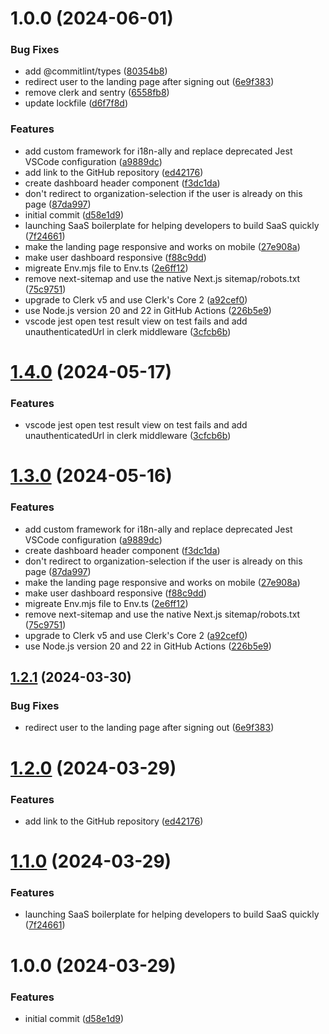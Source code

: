 # 1.0.0 (2024-06-01)


### Bug Fixes

* add @commitlint/types ([80354b8](https://github.com/Mhmod-Hsn/WebMeccano-web-app/commit/80354b87eee63f1d05f2a1442f990befe394afa3))
* redirect user to the landing page after signing out ([6e9f383](https://github.com/Mhmod-Hsn/WebMeccano-web-app/commit/6e9f3839daaab56dd3cf3e57287ea0f3862b8588))
* remove clerk and sentry ([6558fb8](https://github.com/Mhmod-Hsn/WebMeccano-web-app/commit/6558fb8f347f4217ad4c34a726ef5a545268c135))
* update lockfile ([d6f7f8d](https://github.com/Mhmod-Hsn/WebMeccano-web-app/commit/d6f7f8dd7d7935dc80a5e2b68df5fad0ddd17d7b))


### Features

* add custom framework for i18n-ally and replace deprecated Jest VSCode configuration ([a9889dc](https://github.com/Mhmod-Hsn/WebMeccano-web-app/commit/a9889dc129aeeba8801f4f47e54d46e9515e6a29))
* add link to the GitHub repository ([ed42176](https://github.com/Mhmod-Hsn/WebMeccano-web-app/commit/ed42176bdc2776cacc2c939bac45914a1ede8e51))
* create dashboard header component ([f3dc1da](https://github.com/Mhmod-Hsn/WebMeccano-web-app/commit/f3dc1da451ab8dce90d111fe4bbc8d4bc99e4b01))
* don't redirect to organization-selection if the user is already on this page ([87da997](https://github.com/Mhmod-Hsn/WebMeccano-web-app/commit/87da997b853fd9dcb7992107d2cb206817258910))
* initial commit ([d58e1d9](https://github.com/Mhmod-Hsn/WebMeccano-web-app/commit/d58e1d97e11baa0a756bd038332eb84daf5a8327))
* launching SaaS boilerplate for helping developers to build SaaS quickly ([7f24661](https://github.com/Mhmod-Hsn/WebMeccano-web-app/commit/7f246618791e3a731347dffc694a52fa90b1152a))
* make the landing page responsive and works on mobile ([27e908a](https://github.com/Mhmod-Hsn/WebMeccano-web-app/commit/27e908a735ea13845a6cc42acc12e6cae3232b9b))
* make user dashboard responsive ([f88c9dd](https://github.com/Mhmod-Hsn/WebMeccano-web-app/commit/f88c9dd5ac51339d37d1d010e5b16c7776c73b8d))
* migreate Env.mjs file to Env.ts ([2e6ff12](https://github.com/Mhmod-Hsn/WebMeccano-web-app/commit/2e6ff124dcc10a3c12cac672cbb82ec4000dc60c))
* remove next-sitemap and use the native Next.js sitemap/robots.txt ([75c9751](https://github.com/Mhmod-Hsn/WebMeccano-web-app/commit/75c9751d607b8a6a269d08667f7d9900797ff38a))
* upgrade to Clerk v5 and use Clerk's Core 2 ([a92cef0](https://github.com/Mhmod-Hsn/WebMeccano-web-app/commit/a92cef026b5c85a703f707aabf42d28a16f07054))
* use Node.js version 20 and 22 in GitHub Actions ([226b5e9](https://github.com/Mhmod-Hsn/WebMeccano-web-app/commit/226b5e970f46bfcd384ca60cd63ebb15516eca21))
* vscode jest open test result view on test fails and add unauthenticatedUrl in clerk middleware ([3cfcb6b](https://github.com/Mhmod-Hsn/WebMeccano-web-app/commit/3cfcb6b00d91dabcb00cbf8eb2d8be6533ff672e))

# [1.4.0](https://github.com/ixartz/SaaS-Boilerplate/compare/v1.3.0...v1.4.0) (2024-05-17)


### Features

* vscode jest open test result view on test fails and add unauthenticatedUrl in clerk middleware ([3cfcb6b](https://github.com/ixartz/SaaS-Boilerplate/commit/3cfcb6b00d91dabcb00cbf8eb2d8be6533ff672e))

# [1.3.0](https://github.com/ixartz/SaaS-Boilerplate/compare/v1.2.1...v1.3.0) (2024-05-16)


### Features

* add custom framework for i18n-ally and replace deprecated Jest VSCode configuration ([a9889dc](https://github.com/ixartz/SaaS-Boilerplate/commit/a9889dc129aeeba8801f4f47e54d46e9515e6a29))
* create dashboard header component ([f3dc1da](https://github.com/ixartz/SaaS-Boilerplate/commit/f3dc1da451ab8dce90d111fe4bbc8d4bc99e4b01))
* don't redirect to organization-selection if the user is already on this page ([87da997](https://github.com/ixartz/SaaS-Boilerplate/commit/87da997b853fd9dcb7992107d2cb206817258910))
* make the landing page responsive and works on mobile ([27e908a](https://github.com/ixartz/SaaS-Boilerplate/commit/27e908a735ea13845a6cc42acc12e6cae3232b9b))
* make user dashboard responsive ([f88c9dd](https://github.com/ixartz/SaaS-Boilerplate/commit/f88c9dd5ac51339d37d1d010e5b16c7776c73b8d))
* migreate Env.mjs file to Env.ts ([2e6ff12](https://github.com/ixartz/SaaS-Boilerplate/commit/2e6ff124dcc10a3c12cac672cbb82ec4000dc60c))
* remove next-sitemap and use the native Next.js sitemap/robots.txt ([75c9751](https://github.com/ixartz/SaaS-Boilerplate/commit/75c9751d607b8a6a269d08667f7d9900797ff38a))
* upgrade to Clerk v5 and use Clerk's Core 2 ([a92cef0](https://github.com/ixartz/SaaS-Boilerplate/commit/a92cef026b5c85a703f707aabf42d28a16f07054))
* use Node.js version 20 and 22 in GitHub Actions ([226b5e9](https://github.com/ixartz/SaaS-Boilerplate/commit/226b5e970f46bfcd384ca60cd63ebb15516eca21))

## [1.2.1](https://github.com/ixartz/SaaS-Boilerplate/compare/v1.2.0...v1.2.1) (2024-03-30)


### Bug Fixes

* redirect user to the landing page after signing out ([6e9f383](https://github.com/ixartz/SaaS-Boilerplate/commit/6e9f3839daaab56dd3cf3e57287ea0f3862b8588))

# [1.2.0](https://github.com/ixartz/SaaS-Boilerplate/compare/v1.1.0...v1.2.0) (2024-03-29)


### Features

* add link to the GitHub repository ([ed42176](https://github.com/ixartz/SaaS-Boilerplate/commit/ed42176bdc2776cacc2c939bac45914a1ede8e51))

# [1.1.0](https://github.com/ixartz/SaaS-Boilerplate/compare/v1.0.0...v1.1.0) (2024-03-29)


### Features

* launching SaaS boilerplate for helping developers to build SaaS quickly ([7f24661](https://github.com/ixartz/SaaS-Boilerplate/commit/7f246618791e3a731347dffc694a52fa90b1152a))

# 1.0.0 (2024-03-29)


### Features

* initial commit ([d58e1d9](https://github.com/ixartz/SaaS-Boilerplate/commit/d58e1d97e11baa0a756bd038332eb84daf5a8327))
